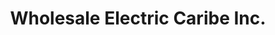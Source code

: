 ---
title: "Wholesale Electric Caribe Inc."
url: /san-juan/wholesale-electric-caribe-inc/
shop: electrical
---